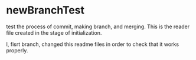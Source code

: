 # newBranchTest
test the process of commit, making branch, and merging.
This is the reader file created in the stage of initialization.


I, fisrt branch, changed this readme files in order to check that it works properly.
